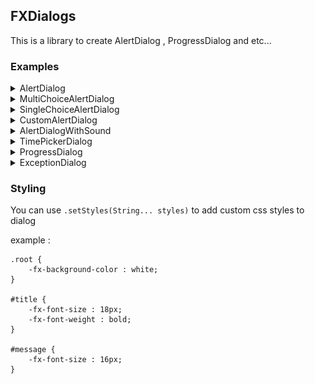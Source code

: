 ## FXDialogs

This is a library to create AlertDialog , ProgressDialog and etc...

### Examples

<details>
<summary>AlertDialog</summary>

```java
var alert = new AlertDialog.Builder()
        .setTitle("Title")
        .setMessage("Message")
        .setPositiveButton("Ok", System.out::println)
        .create();
alert.initModality(Modality.APPLICATION_MODAL);
alert.show();
```

<img src="images/alert-dialog-demo-1.png" alt="AlertDialog">
</details>

<details>
<summary>MultiChoiceAlertDialog</summary>

```java
var alert = new AlertDialog.Builder()
        .setTitle("Title")
        .setMessage("Message")
        .setPositiveButton("Ok", System.out::println)
        .setMultiChoiceItems(new String[]{"A","B","C","D","E"}, new Integer[]{0,2,3}, (which, isChecked) -> {
            if (isChecked)
                System.out.println(which + " checked");
            })
        .create();
alert.initModality(Modality.APPLICATION_MODAL);
alert.show();
```

<img src="images/alert-dialog-demo-2.png" alt="MultiChoiceAlertDialog">
</details>

<details>
<summary>SingleChoiceAlertDialog</summary>

```java
var alert = new AlertDialog.Builder()
        .setTitle("Title")
        .setMessage("Message")
        .setPositiveButton("Ok", System.out::println)
        .setSingleChoiceItems(new String[]{"A","B","C","D"}, 2, which -> System.out.println(which + "checked"))
        .create(); 
alert.initModality(Modality.APPLICATION_MODAL);
alert.show();
```

<img src="images/alert-diaog-demo-3.png" alt="SingleChoiceAlertDialog">
</details>

<details>
<summary>CustomAlertDialog</summary>

```java
var customNodeContainer = new HBox();
customNodeContainer.setPadding(new Insets(10));
var textField = new TextField();
HBox.setHgrow(textField, Priority.ALWAYS);
textField.setPromptText("Name");   
                       
customNodeContainer.getChildren().add(textField);

var alert = new AlertDialog.Builder()
        .setTitle("Name")
        .setMessage("Enter your name in below text field")
        .setPositiveButton("Ok", which -> System.out.println(textField.getText()))
        .setNode(customNodeContainer)
        .create();
alert.initModality(Modality.APPLICATION_MODAL);
alert.show();
```

<img src="images/alert-dialog-demo-4.png" alt="CustomAlertDialog">
</details>

<details>
<summary>AlertDialogWithSound</summary>

```java
var alert = new AlertDialog.Builder()   
        .setTitle("DialogWithSound")
        .setMessage("The sound will be play when dialog shown")
        .setPositiveButton("Ok", System.out::println)
        .setSound(Sounds.ChimesGlassy)
        .create();
alert.initModality(Modality.APPLICATION_MODAL);
alert.show();
```

Note : you should add javafx.media dependency when you want to use sounds
</details>


<details>
<summary>TimePickerDialog</summary>

```java
var timePickerDialog = new TimePickerDialog.Builder(time -> System.out.println(time.toString()))
        .create();
timePickerDialog.initModality(Modality.APPLICATION_MODAL);
timePickerDialog.show();
```

<img src="images/timepicker-dialog-demo.png" alt="TimePickerDialog">
</details>

<details>
<summary>ProgressDialog</summary>

```java
var progressDialog = new ProgressDialog.Builder()
        .setTitle("Title")
        .setMessage("Message")
        .setProgressBar(ProgressDialog.ProgressBarType.Bar)
        .create();
progressDialog.initModality(Modality.APPLICATION_MODAL);
progressDialog.show();

progressDialog.setProgress(.5);
```

<img src="images/progress-dialog-demo.png" alt="ProgressDialog">
</details>

<details>
<summary>ExceptionDialog</summary>

```java
try {
    System.out.println(20/0);
}catch (ArithmeticException e) {
    var exceptionDialog = new ExceptionDialog.Builder()
            .setMessage(e.getMessage())
            .setException(e)
            .create();
    exceptionDialog.show();
}
```

<img src="images/exception-dialog-demo.png" alt="ExceptionDialog">
</details>


### Styling

You can use `.setStyles(String... styles)` to add custom css styles to dialog

example :

```
.root {
    -fx-background-color : white;
}

#title {
    -fx-font-size : 18px;
    -fx-font-weight : bold;
}

#message {
    -fx-font-size : 16px;
}
```
